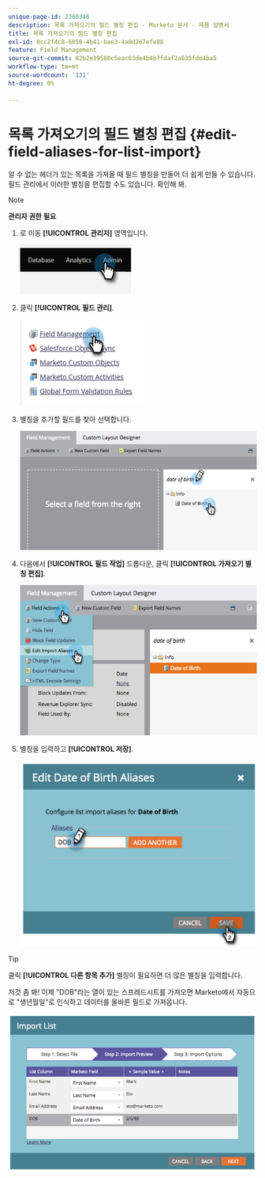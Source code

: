 ```yaml
---
unique-page-id: 2360346
description: 목록 가져오기의 필드 별칭 편집 - Marketo 문서 - 제품 설명서
title: 목록 가져오기의 필드 별칭 편집
exl-id: 0cc2f4c8-6858-4b41-bae3-4a8d267efe88
feature: Field Management
source-git-commit: 02b2e39580c5eac63de4b4b7fdaf2a835fdd4ba5
workflow-type: tm+mt
source-wordcount: '131'
ht-degree: 0%

---
```


# 목록 가져오기의 필드 별칭 편집 {#edit-field-aliases-for-list-import}

알 수 없는 헤더가 있는 목록을 가져올 때 필드 별칭을 만들어 더 쉽게 만들 수 있습니다. 필드 관리에서 이러한 별칭을 편집할 수도 있습니다. 확인해 봐.

>[!NOTE]
>
>**관리자 권한 필요**

1. 로 이동 **[!UICONTROL 관리자]** 영역입니다.

   ![](assets/edit-field-aliases-for-list-import-1.png)

1. 클릭 **[!UICONTROL 필드 관리]**.

   ![](assets/edit-field-aliases-for-list-import-2.png)

1. 별칭을 추가할 필드를 찾아 선택합니다.

   ![](assets/edit-field-aliases-for-list-import-3.png)

1. 다음에서 **[!UICONTROL 필드 작업]** 드롭다운, 클릭 **[!UICONTROL 가져오기 별칭 편집]**.

   ![](assets/edit-field-aliases-for-list-import-4.png)

1. 별칭을 입력하고 **[!UICONTROL 저장]**.

   ![](assets/edit-field-aliases-for-list-import-5.png)

>[!TIP]
>
>클릭 **[!UICONTROL 다른 항목 추가]** 별칭이 필요하면 더 많은 별칭을 입력합니다.

저것 좀 봐! 이제 &quot;DOB&quot;라는 열이 있는 스프레드시트를 가져오면 Marketo에서 자동으로 &quot;생년월일&quot;로 인식하고 데이터를 올바른 필드로 가져옵니다.

![](assets/edit-field-aliases-for-list-import-6.png)
